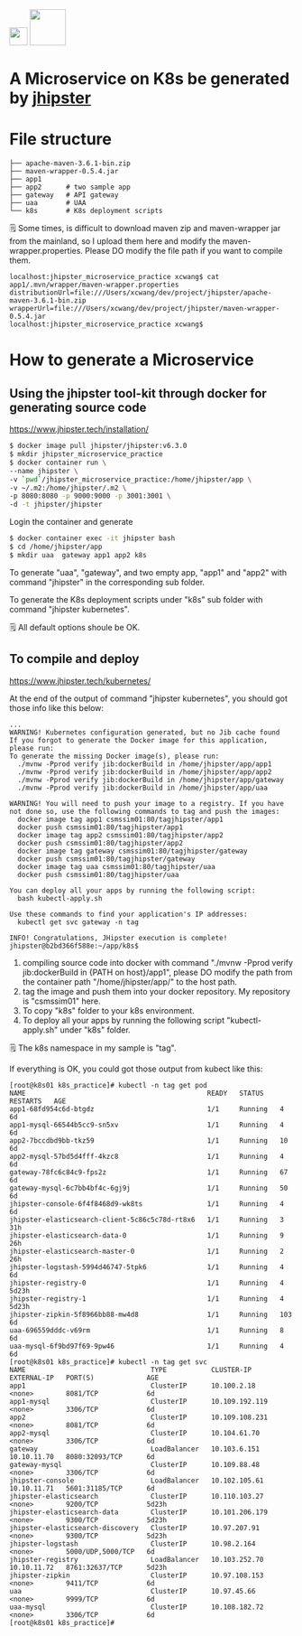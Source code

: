 <img src="https://avatars1.githubusercontent.com/u/6059488?s=200&v=4" height="32">

<img src="https://www.jhipster.tech/images/logo/jhipster_family_member_2.svg" height="64">


# A Microservice on K8s be generated by [jhipster](https://www.jhipster.tech/)

# File structure

```text
├── apache-maven-3.6.1-bin.zip
├── maven-wrapper-0.5.4.jar
├── app1
├── app2      # two sample app
├── gateway   # API gateway
├── uaa       # UAA
└── k8s       # K8s deployment scripts
```

🗒️ Some times, is difficult to download maven zip and maven-wrapper jar from the mainland, so I upload them here and modify the maven-wrapper.properties. Please DO modify the file path if you want to compile them.

```text
localhost:jhipster_microservice_practice xcwang$ cat app1/.mvn/wrapper/maven-wrapper.properties
distributionUrl=file:///Users/xcwang/dev/project/jhipster/apache-maven-3.6.1-bin.zip
wrapperUrl=file:///Users/xcwang/dev/project/jhipster/maven-wrapper-0.5.4.jar
localhost:jhipster_microservice_practice xcwang$
```

# How to generate a Microservice

## Using the jhipster tool-kit through docker for generating source code

https://www.jhipster.tech/installation/

```bash
$ docker image pull jhipster/jhipster:v6.3.0
$ mkdir jhipster_microservice_practice
$ docker container run \
--name jhipster \
-v `pwd`/jhipster_microservice_practice:/home/jhipster/app \
-v ~/.m2:/home/jhipster/.m2 \
-p 8080:8080 -p 9000:9000 -p 3001:3001 \
-d -t jhipster/jhipster
```

Login the container and generate

```bash
$ docker container exec -it jhipster bash
$ cd /home/jhipster/app
$ mkdir uaa  gateway app1 app2 k8s
```

To generate "uaa", "gateway", and two empty app, "app1" and "app2" with command "jhipster" in the corresponding sub folder.

To generate the K8s deployment scripts under "k8s" sub folder with command "jhipster kubernetes".

🗒️ All default options shoule be OK.

## To compile and deploy

https://www.jhipster.tech/kubernetes/

At the end of the output of command "jhipster kubernetes", you should got those info like this below:

```text
...
WARNING! Kubernetes configuration generated, but no Jib cache found
If you forgot to generate the Docker image for this application, please run:
To generate the missing Docker image(s), please run:
  ./mvnw -Pprod verify jib:dockerBuild in /home/jhipster/app/app1
  ./mvnw -Pprod verify jib:dockerBuild in /home/jhipster/app/app2
  ./mvnw -Pprod verify jib:dockerBuild in /home/jhipster/app/gateway
  ./mvnw -Pprod verify jib:dockerBuild in /home/jhipster/app/uaa

WARNING! You will need to push your image to a registry. If you have not done so, use the following commands to tag and push the images:
  docker image tag app1 csmssim01:80/tagjhipster/app1
  docker push csmssim01:80/tagjhipster/app1
  docker image tag app2 csmssim01:80/tagjhipster/app2
  docker push csmssim01:80/tagjhipster/app2
  docker image tag gateway csmssim01:80/tagjhipster/gateway
  docker push csmssim01:80/tagjhipster/gateway
  docker image tag uaa csmssim01:80/tagjhipster/uaa
  docker push csmssim01:80/tagjhipster/uaa

You can deploy all your apps by running the following script:
  bash kubectl-apply.sh

Use these commands to find your application's IP addresses:
  kubectl get svc gateway -n tag

INFO! Congratulations, JHipster execution is complete!
jhipster@b2bd366f588e:~/app/k8s$

```

1. compiling source code into docker with command "./mvnw -Pprod verify jib:dockerBuild in {PATH on host}/app1", please DO modify the path from the container path "/home/jhipster/app/" to the host path.
2. tag the image and push them into your docker repository. My repository is "csmssim01" here.
3. To copy "k8s" folder to your k8s environment.
4. To deploy all your apps by running the following script "kubectl-apply.sh" under "k8s" folder.

🗒️ The k8s namespace in my sample is "tag".

If everything is OK, you could got those output from kubect like this:

```text
[root@k8s01 k8s_practice]# kubectl -n tag get pod
NAME                                             READY   STATUS    RESTARTS   AGE
app1-68fd954c6d-btgdz                            1/1     Running   4          6d
app1-mysql-66544b5cc9-sn5xv                      1/1     Running   4          6d
app2-7bccdbd9bb-tkz59                            1/1     Running   10         6d
app2-mysql-57bd5d4fff-4kzc8                      1/1     Running   4          6d
gateway-78fc6c84c9-fps2z                         1/1     Running   67         6d
gateway-mysql-6c7bb4bf4c-6gj9j                   1/1     Running   50         6d
jhipster-console-6f4f8468d9-wk8ts                1/1     Running   4          6d
jhipster-elasticsearch-client-5c86c5c78d-rt8x6   1/1     Running   3          31h
jhipster-elasticsearch-data-0                    1/1     Running   9          26h
jhipster-elasticsearch-master-0                  1/1     Running   2          26h
jhipster-logstash-5994d46747-5tpk6               1/1     Running   4          6d
jhipster-registry-0                              1/1     Running   4          5d23h
jhipster-registry-1                              1/1     Running   4          5d23h
jhipster-zipkin-5f8966bb88-mw4d8                 1/1     Running   103        6d
uaa-696559dddc-v69rm                             1/1     Running   8          6d
uaa-mysql-6f9bd97f69-9pw46                       1/1     Running   4          6d
[root@k8s01 k8s_practice]# kubectl -n tag get svc
NAME                               TYPE           CLUSTER-IP       EXTERNAL-IP   PORT(S)             AGE
app1                               ClusterIP      10.100.2.18      <none>        8081/TCP            6d
app1-mysql                         ClusterIP      10.109.192.119   <none>        3306/TCP            6d
app2                               ClusterIP      10.109.108.231   <none>        8081/TCP            6d
app2-mysql                         ClusterIP      10.104.61.70     <none>        3306/TCP            6d
gateway                            LoadBalancer   10.103.6.151     10.10.11.70   8080:32093/TCP      6d
gateway-mysql                      ClusterIP      10.109.88.48     <none>        3306/TCP            6d
jhipster-console                   LoadBalancer   10.102.105.61    10.10.11.71   5601:31185/TCP      6d
jhipster-elasticsearch             ClusterIP      10.110.103.27    <none>        9200/TCP            5d23h
jhipster-elasticsearch-data        ClusterIP      10.101.206.179   <none>        9300/TCP            5d23h
jhipster-elasticsearch-discovery   ClusterIP      10.97.207.91     <none>        9300/TCP            5d23h
jhipster-logstash                  ClusterIP      10.98.2.164      <none>        5000/UDP,5000/TCP   6d
jhipster-registry                  LoadBalancer   10.103.252.70    10.10.11.72   8761:32637/TCP      5d23h
jhipster-zipkin                    ClusterIP      10.97.108.153    <none>        9411/TCP            6d
uaa                                ClusterIP      10.97.45.66      <none>        9999/TCP            6d
uaa-mysql                          ClusterIP      10.108.182.72    <none>        3306/TCP            6d
[root@k8s01 k8s_practice]#
```
